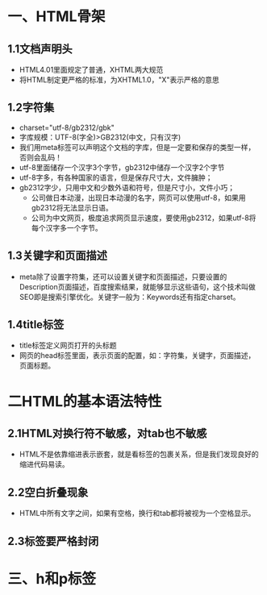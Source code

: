 # 一、HTML骨架
## 1.1文档声明头
- HTML4.01里面规定了普通，XHTML两大规范
- 将HTML制定更严格的标准，为XHTML1.0，"X"表示严格的意思
## 1.2字符集
- charset="utf-8/gb2312/gbk"
- 字库规模：UTF-8(字全)>GB2312(中文，只有汉字)
- 我们用meta标签可以声明这个文档的字库，但是一定要和保存的类型一样，否则会乱码！
- utf-8里面储存一个汉字3个字节，gb2312中储存一个汉字2个字节
- utf-8字多，有各种国家的语言，但是保存尺寸大，文件臃肿；
- gb2312字少，只用中文和少数外语和符号，但是尺寸小，文件小巧；
   - 公司做日本动漫，出现日本动漫的名字，网页可以使用utf-8，如果用gb2312将无法显示日语。
   - 公司为中文网页，极度追求网页显示速度，要使用gb2312，如果utf-8将每个汉字多一个字节。
## 1.3关键字和页面描述
- meta除了设置字符集，还可以设置关键字和页面描述，只要设置的Description页面描述，百度搜索结果，就能够显示这些语句，这个技术叫做SEO即是搜索引擎优化。关键字一般为：Keywords还有指定charset。
## 1.4title标签
- title标签定义网页打开的头标题
- 网页的head标签里面，表示页面的配置，如：字符集，关键字，页面描述，页面标题。
# 二HTML的基本语法特性
## 2.1HTML对换行符不敏感，对tab也不敏感
- HTML不是依靠缩进表示嵌套，就是看标签的包裹关系，但是我们发现良好的缩进代码易读。
## 2.2空白折叠现象
- HTML中所有文字之间，如果有空格，换行和tab都将被视为一个空格显示。
## 2.3标签要严格封闭
# 三、h和p标签

